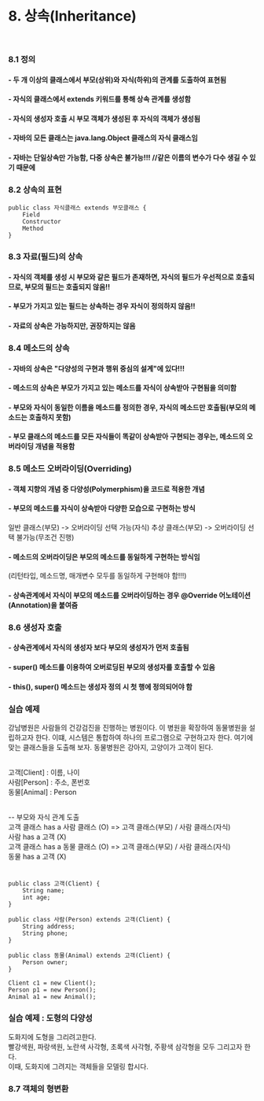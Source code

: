# 8. 상속(Inheritance)<br><br>

### 8.1 정의 
#### - 두 개 이상의 클래스에서 부모(상위)와 자식(하위)의 관계를 도출하여 표현됨
#### - 자식의 클래스에서 extends 키워드를 통해 상속 관계를 생성함
#### - 자식의 생성자 호출 시 부모 객체가 생성된 후 자식의 객체가 생성됨
#### - 자바의 모든 클래스는 java.lang.Object 클래스의 자식 클래스임
#### - 자바는 단일상속만 가능함, 다중 상속은 불가능!!! 	//같은 이름의 변수가 다수 생길 수 있기 때문에

### 8.2 상속의 표현
	public class 자식클래스 extends 부모클래스 {
		Field
		Constructor
		Method
	}

### 8.3 자료(필드)의 상속
#### - 자식의 객체를 생성 시 부모와 같은 필드가 존재하면, 자식의 필드가 우선적으로 호출되므로, 부모의 필드는 호출되지 않음!!
#### - 부모가 가지고 있는 필드는 상속하는 경우 자식이 정의하지 않음!!
#### - 자료의 상속은 가능하지만, 권장하지는 않음

### 8.4 메소드의 상속
#### - 자바의 상속은 "다양성의 구현과 행위 중심의 설계"에 있다!!!
#### - 메소드의 상속은 부모가 가지고 있는 메소드를 자식이 상속받아 구현됨을 의미함
#### - 부모와 자식이 동일한 이름을 메소드를 정의한 경우, 자식의 메소드만 호출됨(부모의 메소드는 호출하지 못함)
#### - 부모 클래스의 메소드를 모든 자식들이 똑같이 상속받아 구현되는 경우는, 메소드의 오버라이딩 개념을 적용함

### 8.5 메소드 오버라이딩(Overriding)
#### - 객체 지향의 개념 중 다양성(Polymerphism)을 코드로 적용한 개념
#### - 부모의 메소드를 자식이 상속받아 다양한 모습으로 구현하는 방식
  일반 클래스(부모) -> 오버라이딩 선택 가능(자식)
  추상 클래스(부모) -> 오버라이딩 선택 불가능(무조건 진행)
#### - 메소드의 오버라이딩은 부모의 메소드를 동일하게 구현하는 방식임
  (리턴타입, 메소드명, 매개변수 모두를 동일하게 구현해야 함!!!)
#### - 상속관계에서 자식이 부모의 메소드를 오버라이딩하는 경우 @Override 어노테이션(Annotation)을 붙여줌

### 8.6 생성자 호출
#### - 상속관계에서 자식의 생성자 보다 부모의 생성자가 먼저 호출됨
#### - super() 메소드를 이용하여 오버로딩된 부모의 생성자를 호출할 수 있음
#### - this(), super() 메소드는 생성자 정의 시 첫 행에 정의되어야 함


### 실습 예제
강남병원은 사람들의 건강검진을 진행하는 병원이다. 이 병원을 확장하여 동물병원을
설립하고자 한다. 이떄, 시스템은 통합하여 하나의 프로그램으로 구현하고자 한다.
여기에 맞는 클래스들을 도출해 보자. 동물병원은 강아지, 고양이가 고객이 된다. <br><br>

고객[Client] : 이름, 나이<br>
사람[Person] : 주소, 폰번호<br>
동물[Animal] : Person<br><br>

-- 부모와 자식 관계 도출<br>
고객 클래스 has a 사람 클래스 (O) => 고객 클래스(부모) / 사람 클래스(자식)<br>
사람 has a 고객 (X) <br>
고객 클래스 has a 동물 클래스 (O) => 고객 클래스(부모) / 사람 클래스(자식)<br>
동물 has a 고객 (X) <br>
<br>
#### 
	public class 고객(Client) {
		String name;
		int age;
	}

	public class 사람(Person) extends 고객(Client) {
		String address;
		String phone;
	}

	public class 동물(Animal) extends 고객(Client) {
		Person owner;
	}

	Client c1 = new Client();
	Person p1 = new Person();
	Animal a1 = new Animal();


### 실습 예제 : 도형의 다양성
도화지에 도형을 그리려고한다.<br>
빨강색원, 파랑색원, 노란색 사각형, 초록색 사각형, 주황색 삼각형을 모두 그리고자 한다.<br>
이때, 도화지에 그려지는 객체들을 모델링 합시다.<br>

### 8.7 객체의 형변환



